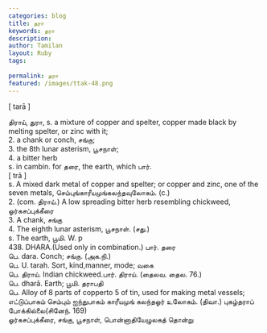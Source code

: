 ```yaml
---
categories: blog
title: தரா
keywords: தரா
description: 
author: Tamilan
layout: Ruby
tags: 
 
permalink: தரா
featured: /images/ttak-48.png
---
```

  
[ tarā ]  
  
திராய், துரா, s. a mixture of copper and spelter, copper made black by melting spelter, or zinc with it;  
2. a chank or conch, சங்கு;  
3. the 8th lunar asterism, பூசநாள்;  
4. a bitter herb  
s. in cambin. for தரை, the earth, which பார்.   
[ trā ]  
s. A mixed dark metal of copper and spelter; or copper and zinc, one of the seven metals, செம்புங்காரீயமுங்கலந்தவுலோகம். (c.)  
2. (com. திராய்.) A low spreading bitter herb resembling chickweed, ஓர்கசப்புக்கீரை  
3. A chank, சங்கு  
4. The eighth lunar asterism, பூசநாள். (சது.)  
s. The earth, பூமி. W. p  
438. DHARA.(Used only in combination.) பார். தரை  
பெ. dara. Conch; சங்கு. (அக.நி.)  
பெ. U. tarah. Sort, kind,manner, mode; வகை  
பெ. திராய். Indian chickweed.பார். திராய். (தைலவ. தைல. 76.)  
பெ. dharā. Earth; பூமி. தராபதி  
பெ. Alloy of 8 parts of copperto 5 of tin, used for making metal vessels; எட்டுப்பாகம் செம்பும் ஐந்துபாகம் காரீயமுங் கலந்தஓர் உலோகம். (திவா.) புகழ்தராப் போக்கில்லை(சினேந். 169)  
ஓர்கசப்புக்கீரை, சங்கு, பூசநாள், பொன்னாதியேழுலகத் தொன்று